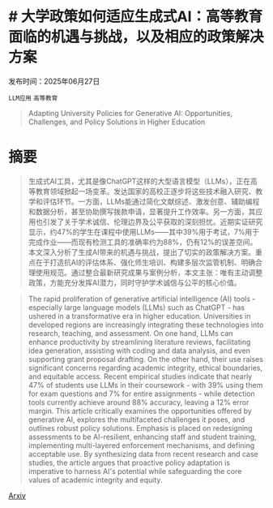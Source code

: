# # 大学政策如何适应生成式AI：高等教育面临的机遇与挑战，以及相应的政策解决方案

发布时间：2025年06月27日

`LLM应用` `高等教育`

> Adapting University Policies for Generative AI: Opportunities, Challenges, and Policy Solutions in Higher Education

# 摘要

> 生成式AI工具，尤其是像ChatGPT这样的大型语言模型（LLMs），正在高等教育领域掀起一场变革。发达国家的高校正逐步将这些技术融入研究、教学和评估环节。一方面，LLMs能通过简化文献综述、激发创意、辅助编程和数据分析，甚至协助撰写拨款申请，显著提升工作效率。另一方面，其应用也引发了关于学术诚信、伦理边界及公平获取的深刻担忧。近期实证研究显示，约47%的学生在课程中使用LLMs——其中39%用于考试，7%用于完成作业——而现有检测工具的准确率约为88%，仍有12%的误差空间。本文深入分析了生成AI带来的机遇与挑战，提出了切实的政策解决方案。重点在于打造抗AI的评估体系、强化师生培训、构建多层次监管机制、明确合理使用规范。通过整合最新研究成果与案例分析，本文主张：唯有主动调整政策，方能充分发挥AI潜力，同时守护学术诚信与公平的核心价值。

> The rapid proliferation of generative artificial intelligence (AI) tools - especially large language models (LLMs) such as ChatGPT - has ushered in a transformative era in higher education. Universities in developed regions are increasingly integrating these technologies into research, teaching, and assessment. On one hand, LLMs can enhance productivity by streamlining literature reviews, facilitating idea generation, assisting with coding and data analysis, and even supporting grant proposal drafting. On the other hand, their use raises significant concerns regarding academic integrity, ethical boundaries, and equitable access. Recent empirical studies indicate that nearly 47% of students use LLMs in their coursework - with 39% using them for exam questions and 7% for entire assignments - while detection tools currently achieve around 88% accuracy, leaving a 12% error margin. This article critically examines the opportunities offered by generative AI, explores the multifaceted challenges it poses, and outlines robust policy solutions. Emphasis is placed on redesigning assessments to be AI-resilient, enhancing staff and student training, implementing multi-layered enforcement mechanisms, and defining acceptable use. By synthesizing data from recent research and case studies, the article argues that proactive policy adaptation is imperative to harness AI's potential while safeguarding the core values of academic integrity and equity.

[Arxiv](https://arxiv.org/abs/2506.22231)